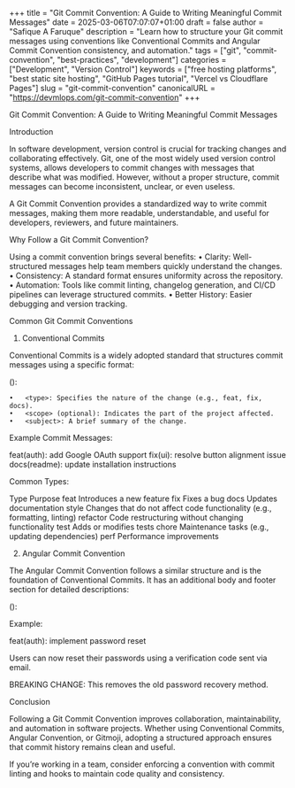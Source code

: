 +++
title = "Git Commit Convention: A Guide to Writing Meaningful Commit Messages"
date = 2025-03-06T07:07:07+01:00
draft = false
author = "Safique A Faruque"
description = "Learn how to structure your Git commit messages using conventions like Conventional Commits and Angular Commit Convention consistency, and automation."
tags = ["git", "commit-convention", "best-practices", "development"]
categories = ["Development", "Version Control"]
keywords = ["free hosting platforms", "best static site hosting", "GitHub Pages tutorial", "Vercel vs Cloudflare Pages"]
slug = "git-commit-convention"
canonicalURL = "https://devmlops.com/git-commit-convention"
+++


Git Commit Convention: A Guide to Writing Meaningful Commit Messages

Introduction

In software development, version control is crucial for tracking changes and collaborating effectively. Git, one of the most widely used version control systems, allows developers to commit changes with messages that describe what was modified. However, without a proper structure, commit messages can become inconsistent, unclear, or even useless.

A Git Commit Convention provides a standardized way to write commit messages, making them more readable, understandable, and useful for developers, reviewers, and future maintainers.

Why Follow a Git Commit Convention?

Using a commit convention brings several benefits:
	•	Clarity: Well-structured messages help team members quickly understand the changes.
	•	Consistency: A standard format ensures uniformity across the repository.
	•	Automation: Tools like commit linting, changelog generation, and CI/CD pipelines can leverage structured commits.
	•	Better History: Easier debugging and version tracking.

Common Git Commit Conventions

1. Conventional Commits

Conventional Commits is a widely adopted standard that structures commit messages using a specific format:

<type>(<scope>): <subject>

	•	<type>: Specifies the nature of the change (e.g., feat, fix, docs).
	•	<scope> (optional): Indicates the part of the project affected.
	•	<subject>: A brief summary of the change.

Example Commit Messages:

feat(auth): add Google OAuth support
fix(ui): resolve button alignment issue
docs(readme): update installation instructions

Common Types:

Type	Purpose
feat	Introduces a new feature
fix	Fixes a bug
docs	Updates documentation
style	Changes that do not affect code functionality (e.g., formatting, linting)
refactor	Code restructuring without changing functionality
test	Adds or modifies tests
chore	Maintenance tasks (e.g., updating dependencies)
perf	Performance improvements

2. Angular Commit Convention

The Angular Commit Convention follows a similar structure and is the foundation of Conventional Commits. It has an additional body and footer section for detailed descriptions:

<type>(<scope>): <subject>

<body>

<footer>

Example:

feat(auth): implement password reset

Users can now reset their passwords using a verification code sent via email.

BREAKING CHANGE: This removes the old password recovery method.

Conclusion

Following a Git Commit Convention improves collaboration, maintainability, and automation in software projects. Whether using Conventional Commits, Angular Convention, or Gitmoji, adopting a structured approach ensures that commit history remains clean and useful.

If you’re working in a team, consider enforcing a convention with commit linting and hooks to maintain code quality and consistency.

